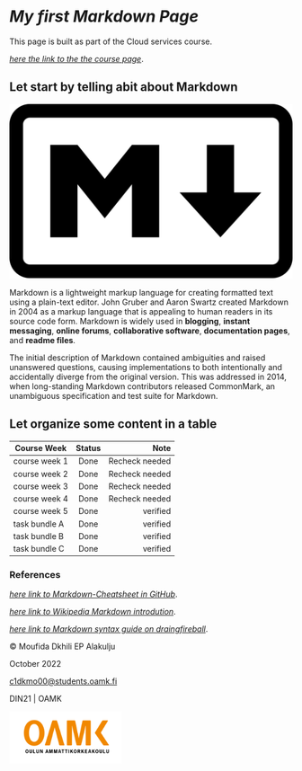 # *My first Markdown Page*


This page is built as part of the Cloud services course.

[*here the link to the the course page*](https://tl.oamk.fi/cloudservices).

## Let start by telling abit about Markdown

![alt text](https://github.com/mufidaA/mufidaA.github.io/blob/20e3101a7bb8da2e603ec7880faa26f13085912e/media/Markdown-mark.svg.png "markdown Logo")

Markdown is a lightweight markup language for creating formatted text using a plain-text editor. John Gruber and Aaron Swartz created Markdown in 2004 as a markup language that is appealing to human readers in its source code form. Markdown is widely used in **blogging**, **instant messaging**, **online forums**, **collaborative software**, **documentation pages**, and **readme files**.

The initial description of Markdown contained ambiguities and raised unanswered questions, causing implementations to both intentionally and accidentally diverge from the original version. This was addressed in 2014, when long-standing Markdown contributors released CommonMark, an unambiguous specification and test suite for Markdown.


## Let organize some content in a table

| Course Week   | Status  | Note           |
| ------------- |:-------:| --------------:|
| course week 1 | Done    | Recheck needed |
| course week 2 | Done    | Recheck needed |
| course week 3 | Done    | Recheck needed |
| course week 4 | Done    | Recheck needed |
| course week 5 | Done    | verified       |
| task bundle A | Done    | verified       |
| task bundle B | Done    | verified       |
| task bundle C | Done    | verified       |





### References

[*here link to Markdown-Cheatsheet in GitHub*](https://github.com/adam-p/markdown-here/wiki/Markdown-Cheatsheet).

[*here link to Wikipedia Markdown introdution*](https://en.wikipedia.org/wiki/Markdown).

[*here link to Markdown syntax guide on draingfireball*](https://daringfireball.net/projects/markdown/syntax#p).



© Moufida Dkhili EP Alakulju

October 2022

c1dkmo00@students.oamk.fi

DIN21 | OAMK

<img src="https://github.com/mufidaA/mufidaA.github.io/blob/20e3101a7bb8da2e603ec7880faa26f13085912e/media/Toimistokayttoon_Suomeksi-06.png" alt="OAMK Logo" width="200"/>
